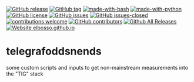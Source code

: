 <!---
[![start with why](https://img.shields.io/badge/start%20with-why%3F-brightgreen.svg?style=flat)](http://www.ted.com/talks/simon_sinek_how_great_leaders_inspire_action)
--->
[![GitHub release](https://img.shields.io/github/release/elbosso/telegrafoddsnends/all.svg?maxAge=1)](https://GitHub.com/elbosso/telegrafoddsnends/releases/)
[![GitHub tag](https://img.shields.io/github/tag/elbosso/telegrafoddsnends.svg)](https://GitHub.com/elbosso/telegrafoddsnends/tags/)
[![made-with-bash](https://img.shields.io/badge/Made%20with-Bash-1f425f.svg)](https://www.gnu.org/software/bash/)
[![made-with-python](https://img.shields.io/badge/Made%20with-Python-1f425f.svg)](https://www.python.org/)[![GitHub license](https://img.shields.io/github/license/elbosso/telegrafoddsnends.svg)](https://github.com/elbosso/telegrafoddsnends/blob/master/LICENSE)
[![GitHub issues](https://img.shields.io/github/issues/elbosso/telegrafoddsnends.svg)](https://GitHub.com/elbosso/telegrafoddsnends/issues/)
[![GitHub issues-closed](https://img.shields.io/github/issues-closed/elbosso/telegrafoddsnends.svg)](https://GitHub.com/elbosso/telegrafoddsnends/issues?q=is%3Aissue+is%3Aclosed)
[![contributions welcome](https://img.shields.io/badge/contributions-welcome-brightgreen.svg?style=flat)](https://github.com/elbosso/telegrafoddsnends/issues)
[![GitHub contributors](https://img.shields.io/github/contributors/elbosso/telegrafoddsnends.svg)](https://GitHub.com/elbosso/telegrafoddsnends/graphs/contributors/)
[![Github All Releases](https://img.shields.io/github/downloads/elbosso/telegrafoddsnends/total.svg)](https://github.com/elbosso/telegrafoddsnends)
[![Website elbosso.github.io](https://img.shields.io/website-up-down-green-red/https/elbosso.github.io.svg)](https://elbosso.github.io/)

# telegrafoddsnends
some custom scripts and inputs to get non-mainstream measurements into the "TIG" stack
